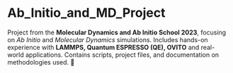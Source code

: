 # Ab_Initio_and_MD_Project
Project from the **Molecular Dynamics and Ab Initio School 2023**, focusing on *Ab Initio* and *Molecular Dynamics* simulations. Includes hands-on experience with **LAMMPS, Quantum ESPRESSO (QE), OVITO** and real-world applications. Contains scripts, project files, and documentation on methodologies used. 🚀
